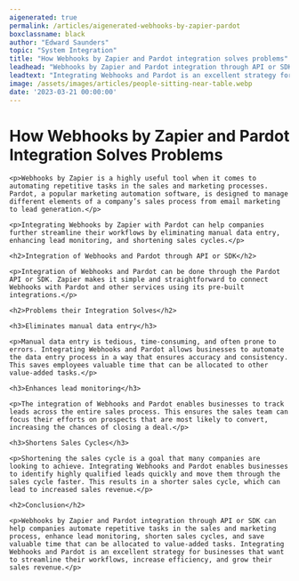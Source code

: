 ```yaml
---
aigenerated: true
permalink: /articles/aigenerated-webhooks-by-zapier-pardot
boxclassname: black
author: "Edward Saunders"
topic: "System Integration"
title: "How Webhooks by Zapier and Pardot integration solves problems"
leadhead: "Webhooks by Zapier and Pardot integration through API or SDK can help companies automate repetitive tasks in the sales and marketing process, enhance lead monitoring, shorten sales cycles, and save valuable time that can be allocated to value-added tasks"
leadtext: "Integrating Webhooks and Pardot is an excellent strategy for businesses that want to streamline their workflows, increase efficiency, and grow their sales revenue."
image: /assets/images/articles/people-sitting-near-table.webp
date: '2023-03-21 00:00:00'
---
```

<div class="arttext">	<h1>How Webhooks by Zapier and Pardot Integration Solves Problems</h1>

	<p>Webhooks by Zapier is a highly useful tool when it comes to automating repetitive tasks in the sales and marketing processes. Pardot, a popular marketing automation software, is designed to manage different elements of a company’s sales process from email marketing to lead generation.</p>

	<p>Integrating Webhooks by Zapier with Pardot can help companies further streamline their workflows by eliminating manual data entry, enhancing lead monitoring, and shortening sales cycles.</p>

	<h2>Integration of Webhooks and Pardot through API or SDK</h2>

	<p>Integration of Webhooks and Pardot can be done through the Pardot API or SDK. Zapier makes it simple and straightforward to connect Webhooks with Pardot and other services using its pre-built integrations.</p>

	<h2>Problems their Integration Solves</h2>

	<h3>Eliminates manual data entry</h3>

	<p>Manual data entry is tedious, time-consuming, and often prone to errors. Integrating Webhooks and Pardot allows businesses to automate the data entry process in a way that ensures accuracy and consistency. This saves employees valuable time that can be allocated to other value-added tasks.</p>

	<h3>Enhances lead monitoring</h3>

	<p>The integration of Webhooks and Pardot enables businesses to track leads across the entire sales process. This ensures the sales team can focus their efforts on prospects that are most likely to convert, increasing the chances of closing a deal.</p>

	<h3>Shortens Sales Cycles</h3>

	<p>Shortening the sales cycle is a goal that many companies are looking to achieve. Integrating Webhooks and Pardot enables businesses to identify highly qualified leads quickly and move them through the sales cycle faster. This results in a shorter sales cycle, which can lead to increased sales revenue.</p>

	<h2>Conclusion</h2>

	<p>Webhooks by Zapier and Pardot integration through API or SDK can help companies automate repetitive tasks in the sales and marketing process, enhance lead monitoring, shorten sales cycles, and save valuable time that can be allocated to value-added tasks. Integrating Webhooks and Pardot is an excellent strategy for businesses that want to streamline their workflows, increase efficiency, and grow their sales revenue.</p>
</div>
